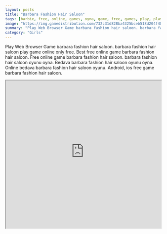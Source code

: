 ```yaml
---
layout: posts
title: "Barbara Fashion Hair Saloon"
tags: [barbie, free, online, games, oyna, game, free, games, play, play, games]
image: "https://img.gamedistribution.com/732c31d828ba4325bceb518d204f484f.jpg"
summary: "Play Web Browser Game barbara fashion hair saloon. barbara fashion hair saloon play game online only free. Best free online game barbara fashion hair saloon. Free online game barbara fashion hair saloon. barbara fashion hair saloon oyunu oyna. Bedava barbara fashion hair saloon oyunu oyna. Online bedava barbara fashion hair saloon oyunu. Android, ios free game barbara fashion hair saloon."
category: "Girls"
---
```


Play Web Browser Game barbara fashion hair saloon. barbara fashion hair saloon play game online only free. Best free online game barbara fashion hair saloon. Free online game barbara fashion hair saloon. barbara fashion hair saloon oyunu oyna. Bedava barbara fashion hair saloon oyunu oyna. Online bedava barbara fashion hair saloon oyunu. Android, ios free game barbara fashion hair saloon.

<iframe width="100%" height="480px;" src="https://html5.gamedistribution.com/732c31d828ba4325bceb518d204f484f/"></iframe>
